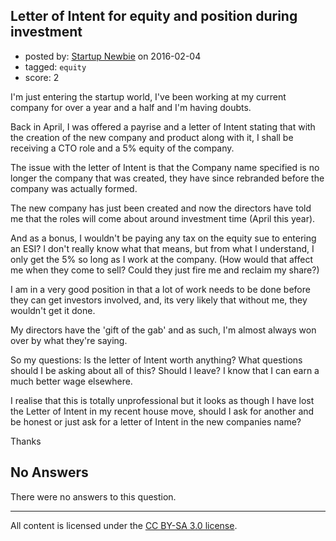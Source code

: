 ## Letter of Intent for equity and position during investment

- posted by: [Startup Newbie](https://stackexchange.com/users/7773530/startup-newbie) on 2016-02-04
- tagged: `equity`
- score: 2

<p>I'm just entering the startup world, I've been working at my current company for over a year and a half and I'm having doubts.</p>

<p>Back in April, I was offered a payrise and a letter of Intent stating that with the creation of the new company and product along with it, I shall be receiving  a CTO role and a 5% equity of the company.</p>

<p>The issue with the letter of Intent is that the Company name specified is no longer the company that was created, they have since rebranded before the company was actually formed.</p>

<p>The new company has just been created and now the directors have told me that the roles will come about around investment time (April this year).</p>

<p>And as a bonus, I wouldn't be paying any tax on the equity sue to entering an ESI? I don't really know what that means, but from what I understand, I only get the 5% so long as I work at the company. (How would that affect me when they come to sell? Could they just fire me and reclaim my share?)</p>

<p>I am in a very good position in that a lot of work needs to be done before they can get investors involved, and, its very likely that without me, they wouldn't get it done.</p>

<p>My directors have the 'gift of the gab' and as such, I'm almost always won over by what they're saying.</p>

<p>So my questions: 
Is the letter of Intent worth anything? 
What questions should I be asking about all of this? 
Should I leave? I know that I can earn a much better wage elsewhere.</p>

<p>I realise that this is totally unprofessional but it looks as though I have lost the Letter of Intent in my recent house move, should I ask for another and be honest or just ask for a letter of Intent in the new companies name?</p>

<p>Thanks</p>


## No Answers

There were no answers to this question.


---

All content is licensed under the [CC BY-SA 3.0 license](https://creativecommons.org/licenses/by-sa/3.0/).

